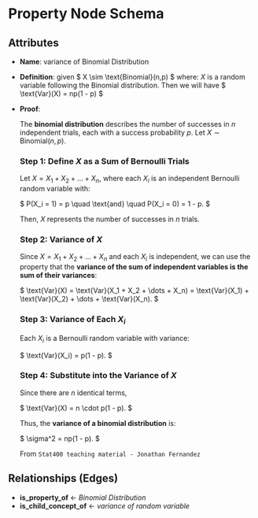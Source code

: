 # Property Node Schema

## Attributes

- **Name**:
  variance of Binomial Distribution

- **Definition**:
  given
  $
  X \sim \text{Binomial}(n,p)
  $
  where:
  $X$ is a random variable following the Binomial distribution. Then we will have
  $
  \text{Var}(X) = np(1 - p)
  $

- **Proof**: 

  The **binomial distribution** describes the number of successes in $n$ independent trials, each with a success probability $p$. Let $X \sim \text{Binomial}(n, p)$.

  ### Step 1: Define $X$ as a Sum of Bernoulli Trials

  Let $X = X_1 + X_2 + \dots + X_n$, where each $X_i$ is an independent Bernoulli random variable with:

  $
  P(X_i = 1) = p \quad \text{and} \quad P(X_i = 0) = 1 - p.
  $

  Then, $X$ represents the number of successes in $n$ trials.

  ### Step 2: Variance of $X$

  Since $X = X_1 + X_2 + \dots + X_n$ and each $X_i$ is independent, we can use the property that the **variance of the sum of independent variables is the sum of their variances**:

  $
  \text{Var}(X) = \text{Var}(X_1 + X_2 + \dots + X_n) = \text{Var}(X_1) + \text{Var}(X_2) + \dots + \text{Var}(X_n).
  $

  ### Step 3: Variance of Each $X_i$

  Each $X_i$ is a Bernoulli random variable with variance:

  $
  \text{Var}(X_i) = p(1 - p).
  $

  ### Step 4: Substitute into the Variance of $X$

  Since there are $n$ identical terms,

  $
  \text{Var}(X) = n \cdot p(1 - p).
  $

  Thus, the **variance of a binomial distribution** is:

  $
  \sigma^2 = np(1 - p).
  $


    From `Stat400 teaching material - Jonathan Fernandez`

  
## Relationships (Edges)

- **is_property_of** ← *Binomial Distribution*
- **is_child_concept_of** ← *variance of random variable*
